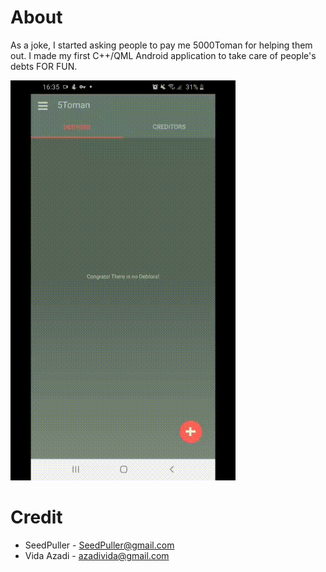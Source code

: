 # About
As a joke, I started asking people to pay me 5000Toman for helping them out. I made my first C++/QML Android application to take care of people's debts FOR FUN.

![demo](demo.gif)
# Credit
- SeedPuller - SeedPuller@gmail.com
- Vida Azadi - azadivida@gmail.com
